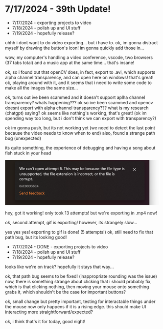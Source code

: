 # 7/17/2024 - 39th Update!

- 7/17/2024 - exporting projects to video
- 7/18/2024 - polish up and UI stuff
- 7/19/2024 - hopefully release?

uhhh i dont want to do video exporting... but i have to. ok, im gonna distract myself by drawing the button's icon! im gonna quickly add those in...

wow, my computer's handling a video conference, vscode, two browsers (37 tabs total) and a music app at the same time... that's insane!

ok, so i found out that openCV does, in fact, export to .avi, which supports alpha channel transparency, and can open here on windows! that's great! ok, playing around with it, and it seems that i need to write some code to make all the images the same size...

ok, turns out ive been scammed and it doesn't support aplha channel transparency? whats happening??? ok so ive been scammed and opencv doesnt export with alpha channel transparency??? what is my research (chatgpt) saying? ok seems like nothing's working, that's great! (ok im spending way too long, but i don't think we can export with transparency?)

ok im gonna push, but its not working yet (we need to detect the last point because the video needs to know when to end) also, found a strange path bug (unexpected)

its quite something, the experience of debugging and having a song about fish stuck in your head

![pain](</updatelogs/images/072024/07172024 - 1.png>)

hey, got it working! only took 13 attempts! but we're exporting in .mp4 now! 

ok, second attempt, gif is exporting! however, its strangely slow...

yes yes yes! exporting to gif is done! (5 attempts!) ok, still need to fix that path bug, but its looking good!

- 7/17/2024 - DONE - exporting projects to video
- 7/18/2024 - polish up and UI stuff
- 7/19/2024 - hopefully release?

looks like we're on track? hopefully it stays that way...

ok, that path bug seems to be fixed! (inappropriate rounding was the issue) now, there is something strange about clicking that i should probably fix, which is that clicking nothing, then moving your mouse onto something grabs it, which shouldn't be the case for important buttons? 

ok, small change but pretty important, testing for interactable things under the mouse now only happens if it is a rising edge. this should make UI interacting more straightforward/expected?

ok, i think that's it for today, good night!